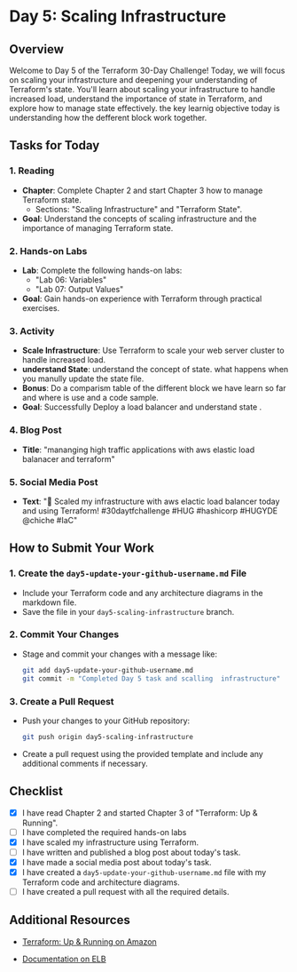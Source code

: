 # Day 5: Scaling Infrastructure

## Overview

Welcome to Day 5 of the Terraform 30-Day Challenge! Today, we will focus on scaling your infrastructure and deepening your understanding of Terraform's state. You'll learn about scaling your infrastructure to handle increased load, understand the importance of state in Terraform, and explore how to manage state effectively. the key learnig objective today is understanding how the defferent block work together.

## Tasks for Today

### 1. **Reading**
   - **Chapter**: Complete Chapter 2 and start Chapter 3 how to manage Terraform state.
     - Sections: "Scaling Infrastructure" and "Terraform State".
   - **Goal**: Understand the concepts of scaling infrastructure and the importance of managing Terraform state.

### 2. **Hands-on Labs**
   - **Lab**: Complete the following hands-on labs:
     - "Lab 06: Variables"
     - "Lab 07: Output Values"
   - **Goal**: Gain hands-on experience with Terraform through practical exercises.
### 3. **Activity**
   - **Scale Infrastructure**: Use Terraform to scale your web server cluster to handle increased load.
   - **understand  State**: understand the concept of state. what happens when you manully update the state file.
   - **Bonus**: Do a comparism table of the different block we have learn so far and where is use and a code sample.
   - **Goal**: Successfully Deploy a load balancer and understand state .

### 4. **Blog Post**
   - **Title**: "mananging high traffic applications with aws elastic load balanacer and terraform"

### 5. **Social Media Post**
   - **Text**: "🚀 Scaled my infrastructure with aws elactic load balancer today and using Terraform! #30daytfchallenge #HUG #hashicorp #HUGYDE @chiche #IaC"


## How to Submit Your Work

### 1. **Create the `day5-update-your-github-username.md` File**
   - Include your Terraform code and any architecture diagrams in the markdown file.
   - Save the file in your `day5-scaling-infrastructure` branch.

### 2. **Commit Your Changes**
   - Stage and commit your changes with a message like:
     ```bash
     git add day5-update-your-github-username.md
     git commit -m "Completed Day 5 task and scalling  infrastructure"
     ```

### 3. **Create a Pull Request**
   - Push your changes to your GitHub repository:
     ```bash
     git push origin day5-scaling-infrastructure
     ```
   - Create a pull request using the provided template and include any additional comments if necessary.

## Checklist

- [x] I have read Chapter 2 and started Chapter 3 of "Terraform: Up & Running".
- [ ] I have completed the required hands-on labs
- [x] I have scaled my infrastructure using Terraform.
- [ ] I have written and published a blog post about today's task.
- [x] I have made a social media post about today's task.
- [x] I have created a `day5-update-your-github-username.md` file with my Terraform code and architecture diagrams.
- [ ] I have created a pull request with all the required details.

## Additional Resources

- [Terraform: Up & Running on Amazon](https://www.amazon.com/Terraform-Running-Infrastructure-Configuration-Management/dp/1492046906)

- [Documentation on ELB](https://docs.aws.amazon.com/elasticloadbalancing/latest/application/introduction.html)




